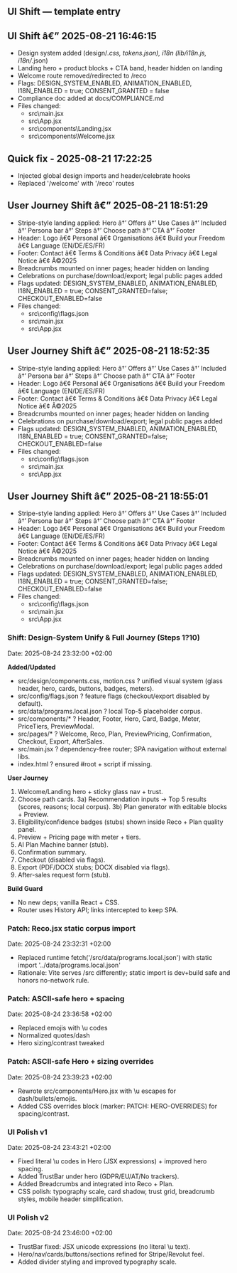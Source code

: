 ## UI Shift — template entry
## UI Shift â€” 2025-08-21 16:46:15
- Design system added (design/*.css, tokens.json), i18n (lib/i18n.js, i18n/*.json)
- Landing hero + product blocks + CTA band, header hidden on landing
- Welcome route removed/redirected to /reco
- Flags: DESIGN_SYSTEM_ENABLED, ANIMATION_ENABLED, I18N_ENABLED = true; CONSENT_GRANTED = false
- Compliance doc added at docs/COMPLIANCE.md
- Files changed:
  - src\main.jsx
  - src\App.jsx
  - src\components\Landing.jsx
  - src\components\Welcome.jsx
## Quick fix - 2025-08-21 17:22:25
- Injected global design imports and header/celebrate hooks
- Replaced '/welcome' with '/reco' routes

## User Journey Shift â€” 2025-08-21 18:51:29
- Stripe-style landing applied: Hero â†’ Offers â†’ Use Cases â†’ Included â†’ Persona bar â†’ Steps â†’ Choose path â†’ CTA â†’ Footer
- Header: Logo â€¢ Personal â€¢ Organisations â€¢ Build your Freedom â€¢ Language (EN/DE/ES/FR)
- Footer: Contact â€¢ Terms & Conditions â€¢ Data Privacy â€¢ Legal Notice â€¢ Â©2025
- Breadcrumbs mounted on inner pages; header hidden on landing
- Celebrations on purchase/download/export; legal public pages added
- Flags updated: DESIGN_SYSTEM_ENABLED, ANIMATION_ENABLED, I18N_ENABLED = true; CONSENT_GRANTED=false; CHECKOUT_ENABLED=false
- Files changed:
  - src\config\flags.json
  - src\main.jsx
  - src\App.jsx
## User Journey Shift â€” 2025-08-21 18:52:35
- Stripe-style landing applied: Hero â†’ Offers â†’ Use Cases â†’ Included â†’ Persona bar â†’ Steps â†’ Choose path â†’ CTA â†’ Footer
- Header: Logo â€¢ Personal â€¢ Organisations â€¢ Build your Freedom â€¢ Language (EN/DE/ES/FR)
- Footer: Contact â€¢ Terms & Conditions â€¢ Data Privacy â€¢ Legal Notice â€¢ Â©2025
- Breadcrumbs mounted on inner pages; header hidden on landing
- Celebrations on purchase/download/export; legal public pages added
- Flags updated: DESIGN_SYSTEM_ENABLED, ANIMATION_ENABLED, I18N_ENABLED = true; CONSENT_GRANTED=false; CHECKOUT_ENABLED=false
- Files changed:
  - src\config\flags.json
  - src\main.jsx
  - src\App.jsx
## User Journey Shift â€” 2025-08-21 18:55:01
- Stripe-style landing applied: Hero â†’ Offers â†’ Use Cases â†’ Included â†’ Persona bar â†’ Steps â†’ Choose path â†’ CTA â†’ Footer
- Header: Logo â€¢ Personal â€¢ Organisations â€¢ Build your Freedom â€¢ Language (EN/DE/ES/FR)
- Footer: Contact â€¢ Terms & Conditions â€¢ Data Privacy â€¢ Legal Notice â€¢ Â©2025
- Breadcrumbs mounted on inner pages; header hidden on landing
- Celebrations on purchase/download/export; legal public pages added
- Flags updated: DESIGN_SYSTEM_ENABLED, ANIMATION_ENABLED, I18N_ENABLED = true; CONSENT_GRANTED=false; CHECKOUT_ENABLED=false
- Files changed:
  - src\config\flags.json
  - src\main.jsx
  - src\App.jsx
### Shift: Design-System Unify & Full Journey (Steps 1?10)
Date: 2025-08-24 23:32:00 +02:00

**Added/Updated**
- src/design/components.css, motion.css ? unified visual system (glass header, hero, cards, buttons, badges, meters).
- src/config/flags.json ? feature flags (checkout/export disabled by default).
- src/data/programs.local.json ? local Top-5 placeholder corpus.
- src/components/* ? Header, Footer, Hero, Card, Badge, Meter, PriceTiers, PreviewModal.
- src/pages/* ? Welcome, Reco, Plan, PreviewPricing, Confirmation, Checkout, Export, AfterSales.
- src/main.jsx ? dependency-free router; SPA navigation without external libs.
- index.html ? ensured #root + script if missing.

**User Journey**
1) Welcome/Landing hero + sticky glass nav + trust.
2) Choose path cards.
3a) Recommendation inputs -> Top 5 results (scores, reasons; local corpus).
3b) Plan generator with editable blocks + Preview.
4) Eligibility/confidence badges (stubs) shown inside Reco + Plan quality panel.
5) Preview + Pricing page with meter + tiers.
6) AI Plan Machine banner (stub).
7) Confirmation summary.
8) Checkout (disabled via flags).
9) Export (PDF/DOCX stubs; DOCX disabled via flags).
10) After-sales request form (stub).

**Build Guard**
- No new deps; vanilla React + CSS.
- Router uses History API; links intercepted to keep SPA.
### Patch: Reco.jsx static corpus import
Date: 2025-08-24 23:32:31 +02:00

- Replaced runtime fetch('/src/data/programs.local.json') with static import '../data/programs.local.json'
- Rationale: Vite serves /src differently; static import is dev+build safe and honors no-network rule.

### Patch: ASCII-safe hero + spacing
Date: 2025-08-24 23:36:58 +02:00
- Replaced emojis with \\u codes
- Normalized quotes/dash
- Hero sizing/contrast tweaked

### Patch: ASCII-safe Hero + sizing overrides
Date: 2025-08-24 23:39:23 +02:00
- Rewrote src/components/Hero.jsx with \u escapes for dash/bullets/emojis.
- Added CSS overrides block (marker: PATCH: HERO-OVERRIDES) for spacing/contrast.
### UI Polish v1
Date: 2025-08-24 23:43:21 +02:00
- Fixed literal \u codes in Hero (JSX expressions) + improved hero spacing.
- Added TrustBar under hero (GDPR/EU/AT/No trackers).
- Added Breadcrumbs and integrated into Reco + Plan.
- CSS polish: typography scale, card shadow, trust grid, breadcrumb styles, mobile header simplification.
### UI Polish v2
Date: 2025-08-24 23:46:00 +02:00
- TrustBar fixed: JSX unicode expressions (no literal \u text).
- Hero/nav/cards/buttons/sections refined for Stripe/Revolut feel.
- Added divider styling and improved typography scale.
